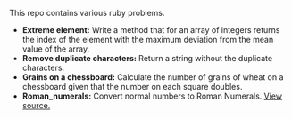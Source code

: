 This repo contains various ruby problems.
- __Extreme element:__ Write a method that for an array of integers returns the index of the element with the maximum deviation from the mean value of the array.
- __Remove duplicate characters:__ Return a string without the duplicate characters.
- __Grains on a chessboard:__ Calculate the number of grains of wheat on a chessboard given that the number on each square doubles.
- __Roman_numerals:__ Convert normal numbers to Roman Numerals. [View source.](http://codingdojo.org/cgi-bin/wiki.pl?KataRomanNumerals)